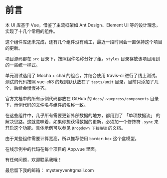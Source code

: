 # 前言

本 UI 库基于 Vue，借鉴了主流框架如 Ant Design、Element UI 等的设计理念，实现了十几个常用的组件。

这个组件库还未完成，还有几个组件没有动工，最近一段时间会一直保持这个项目的更新。

项目源码都在 `src` 目录下，按照组件名称分好了组。`styles` 目录存放该项目用到的一些统一样式。

单元测试选用了 Mocha + chai 的组合，并结合使用 travis-ci 进行了线上测试。测试的代码按照 vue-cli3 的规则默认放在了 `tests/unit` 目录，目前只添加了几个，后续会慢慢补齐。

官方文档中的所有示例代码都放在 GitHub 的 `docs/.vuepress/components` 目录下，示例代码的文件名与组件的名称一致。

在这些组件中，几乎所有需要更新外部数据的地方，都用到了 「单项数据流」 的解决思路。这就意味着，如果你想获得数据的更新，必须加一个修饰符 `.sync` 来开启这个功能。具体示例可以参见 `Dropdown 下拉按钮` 的文档。

由于某些组件需要计算宽高，所以推荐使用 `border-box` 这个盒模型。

在线示例中的代码在每个项目的 App.vue 里面。

有任何问题，欢迎联系我哦！

最后留下我的邮箱： mysteryven#gmail.com 

